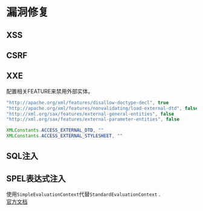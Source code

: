 # 漏洞修复
## XSS
## CSRF
## XXE
配置相关FEATURE来禁用外部实体。
```java
"http://apache.org/xml/features/disallow-doctype-decl", true 
"http://apache.org/xml/features/nonvalidating/load-external-dtd", false
"http://xml.org/sax/features/external-general-entities", false
"http://xml.org/sax/features/external-parameter-entities", false
```
```java
XMLConstants.ACCESS_EXTERNAL_DTD, ""
XMLConstants.ACCESS_EXTERNAL_STYLESHEET, ""
```
### 
## SQL注入
## SPEL表达式注入
使用`SimpleEvaluationContext`代替`StandardEvaluationContext` .  
[官方文档](https://docs.spring.io/spring-framework/docs/5.0.6.RELEASE/javadoc-api/org/springframework/expression/spel/support/SimpleEvaluationContext.html)